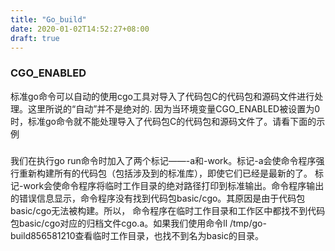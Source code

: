 ```yaml
---
title: "Go_build"
date: 2020-01-02T14:52:27+08:00
draft: true
---
```


### CGO_ENABLED
标准go命令可以自动的使用cgo工具对导入了代码包C的代码包和源码文件进行处理。这里所说的“自动”并不是绝对的.
因为当环境变量CGO_ENABLED被设置为0时，标准go命令就不能处理导入了代码包C的代码包和源码文件了。请看下面的示例

###
我们在执行go run命令时加入了两个标记——-a和-work。标记-a会使命令程序强行重新构建所有的代码包（包括涉及到的标准库），即使它们已经是最新的了。
标记-work会使命令程序将临时工作目录的绝对路径打印到标准输出。命令程序输出的错误信息显示，命令程序没有找到代码包basic/cgo。其原因是由于代码包basic/cgo无法被构建。所以，
命令程序在临时工作目录和工作区中都找不到代码包basic/cgo对应的归档文件cgo.a。如果我们使用命令ll /tmp/go-build856581210查看临时工作目录，也找不到名为basic的目录。